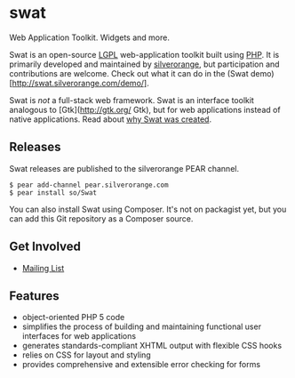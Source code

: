 # swat

Web Application Toolkit. Widgets and more.

Swat is an open-source [LGPL]([http://www.gnu.org/licenses/lgpl.html) web-application
toolkit built using [PHP](http://www.php.net/). It is primarily developed and
maintained by [silverorange](http://www.silverorange.com), but participation and
contributions are welcome. Check out what it can do in the
(Swat demo)[http://swat.silverorange.com/demo/].

Swat is *not* a full-stack web framework. Swat is an interface toolkit analogous to
[Gtk](http://gtk.org/ Gtk), but for web applications instead of native applications.
Read about [why Swat was created](https://github.com/silverorange/swat/wiki/History).

## Releases

Swat releases are published to the silverorange PEAR channel.

```
$ pear add-channel pear.silverorange.com
$ pear install so/Swat
```

You can also install Swat using Composer. It's not on packagist yet, but you can add this Git
repository as a Composer source.

## Get Involved

 * [Mailing List](http://mailman.silverorange.com/mailman/listinfo/swat-devel)

## Features

 * object-oriented PHP 5 code
 * simplifies the process of building and maintaining functional user interfaces for
   web applications
 * generates standards-compliant XHTML output with flexible CSS hooks
 * relies on CSS for layout and styling
 * provides comprehensive and extensible error checking for forms
